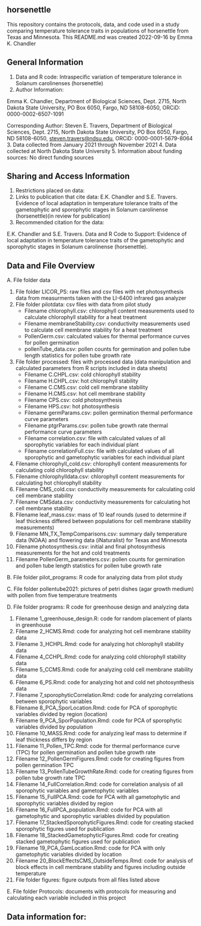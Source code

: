 ## horsenettle
This repository contains the protocols, data, and code used in a study comparing temperature tolerance traits in populations of horsenettle from Texas and Minnesota.
This README.md was created 2022-09-16 by Emma K. Chandler
## General Information
1. Data and R code: Intraspecific variation of temperature tolerance in Solanum carolinenses (horsenettle)
2. Author Information:

Emma K. Chandler, Department of Biological Sciences, Dept. 2715, North Dakota State University, PO Box 6050, Fargo, ND 58108-6050, ORCiD: 0000-0002-6507-1091

Corresponding Author: Steven E. Travers, Department of Biological Sciences, Dept. 2715, North Dakota State University, PO Box 6050, Fargo, ND 58108-6050, steven.travers@ndsu.edu, ORCiD: 0000-0001-5679-8064
3. Data collected from January 2021 through November 2021
4. Data collected at North Dakota State University
5. Information about funding sources: No direct funding sources
## Sharing and Access Information
1. Restrictions placed on data:
2. Links to publication that cite data: E.K. Chandler and S.E. Travers. Evidence of local adaptation in temperature tolerance traits of the gametophytic and sporophytic stages in Solanum carolinense (horsenettle)(in review for publication)
3. Recommended citation for the data:

E.K. Chandler and S.E. Travers. Data and R Code to Support: Evidence of local adaptation in temperature tolerance traits of the gametophytic and sporophytic stages in Solanum carolinense (horsenettle).
## Data and File Overview
A. File folder data  
   1. File folder LICOR_PS: raw files and csv files with net photosynthesis data from measurments taken with the LI-6400 infrared gas analyzer
   2. File folder pilotdata: csv files with data from pilot study
        * Filename chlorophyll.csv: chlorophyll content measurements used to calculate chlorophyll stability for a heat treatment
        * Filename membraneStability.csv: conductivity measurements used to calculate cell membrane stability for a heat treatment
        * PollenGerm.csv: calculated values for thermal performance curves for pollen germination
        * pollenTube_data.csv: pollen counts for germination and pollen tube length statistics for pollen tube growth rate
   3. File folder processed: files with processed data (data manipulation and calculated parameters from R scripts included in data sheets)
        * Filename C.CHPL.csv: cold chlorophyll stability
        * Filename H.CHPL.csv: hot chlorophyll stability
        * Filename C.CMS.csv: cold cell membrane stability
        * Filename H.CMS.csv: hot cell membrane stability
        * Filename CPS.csv: cold photosynthesis
        * Filename HPS.csv: hot photosynthesis
        * Filename germParams.csv: pollen germination thermal performance curve parameters
        * Filename ptgrParams.csv: pollen tube growth rate thermal performance curve parameters
        * Filename correlation.csv: file with calculated values of all sporophytic variables for each individual plant
        * Filename correlationFull.csv: file with calculated values of all sporophytic and gametophytic variables for each individual plant
   4. Filename chlorophyll_cold.csv: chlorophyll content measurements for calculating cold chlorophyll stability
   5. Filename chlorophylldata.csv: chlorophyll content measurements for calculating hot chlorophyll stability
   6. Filename CMS_cold.csv: conductivity measurements for calculating cold cell membrane stability
   7. Filename CMSdata.csv: conductivity measurements for calculating hot cell membrane stability
   8. Filename leaf_mass.csv: mass of 10 leaf rounds (used to determine if leaf thickness differed between populations for cell membrane stability measurements)
   9. Filename MN_TX_TempComparisons.csv: summary daily temperature data (NOAA) and flowering data (iNaturalist) for Texas and Minnesota 
   10. Filename photosynthesis.csv: initial and final photosynthesis measurements for the hot and cold treatments
   11. Filename PollenGerm_parameters.csv: pollen counts for germination and pollen tube length statistics for pollen tube growth rate
   
B. File folder pilot_programs: R code for analyzing data from pilot study

C. File folder pollentube2021: pictures of petri dishes (agar growth medium) with pollen from five temperature treatments

D. File folder programs: R code for greenhouse design and analyzing data  
   1. Filename 1_greenhouse_design.R: code for random placement of plants in greenhouse
   2. Filename 2_HCMS.Rmd: code for analyzing hot cell membrane stability data
   3. Filename 3_HCHPL.Rmd: code for analyzing hot chlorophyll stability data
   4. Filename 4_CCHPL.Rmd: code for analyzing cold chlorophyll stability data
   5. Filename 5_CCMS.Rmd: code for analyzing cold cell membrane stability data
   6. Filename 6_PS.Rmd: code for analyzing hot and cold net photosynthesis data
   7. Filename 7_sporophyticCorrelation.Rmd: code for analyzing correlations between sporophytic variables
   8. Filename 8_PCA_SporLocation.Rmd: code for PCA of sporophytic variables divided by region (location)
   9. Filename 9_PCA_SporPopulation.Rmd: code for PCA of sporophytic variables divided by population
   10. Filename 10_MASS.Rmd: code for analyzing leaf mass to determine if leaf thickness differs by region
   11. Filename 11_Pollen_TPC.Rmd: code for thermal performance curve (TPC) for pollen germination and pollen tube growth rate
   12. Filename 12_PollenGermFigures.Rmd: code for creating figures from pollen germination TPC
   13. Filename 13_PollenTubeGrowthRate.Rmd: code for creating figures from pollen tube growth rate TPC
   14. Filename 14_FullCorrelation.Rmd: code for correlation analysis of all sporophytic variables and gametophytic variables
   15. Filename 15_FullPCA.Rmd: code for PCA with all gametophytic and sporophytic variables divided by region
   16. Filename 16_FullPCA_population.Rmd: code for PCA with all gametophytic and sporophytic variables divided by population
   17. Filename 17_StackedSporophyticFigures.Rmd: code for creating stacked sporophytic figures used for publication
   18. Filename 18_StackedGametophyticFigures.Rmd: code for creating stacked gametophytic figures used for publication
   19. Filename 19_PCA_GamLocation.Rmd: code for PCA with only gametophytic variables divided by location
   20. Filename 20_BlockEffectsCMS_OutsideTemps.Rmd: code for analysis of block effects in cell membrane stability and figures including outside temperature
   21. File folder figures: figure outputs from all files listed above

E. File folder Protocols: documents with protocols for measuring and calculating each variable included in this project
      
## Data information for: 



